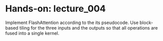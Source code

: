 # Hands-on: lecture_004

Implement FlashAttention according to the its pseudocode. Use block-based tiling for the three inputs and the outputs so that all operations are fused into a single kernel.